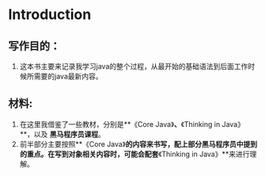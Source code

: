 # Introduction

## 写作目的：
1. 这本书主要来记录我学习java的整个过程，从最开始的基础语法到后面工作时候所需要的java最新内容。

## 材料:
1. 在这里我借鉴了一些教材，分别是**《Core Java》**、**《Thinking in Java》**，以及
**黑马程序员课程**。
2. 前半部分主要按照**《Core Java》**的内容来书写，配上部分黑马程序员中提到的重点。在写到对象相关内容时，可能会配套**《Thinking in Java》**来进行理解。
